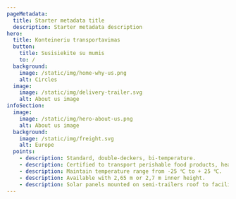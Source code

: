 ```yaml
---
pageMetadata:
  title: Starter metadata title
  description: Starter metadata description
hero:
  title: Konteineriu transportavimas
  button:
    title: Susisiekite su mumis
    to: /
  background:
    image: /static/img/home-why-us.png
    alt: Circles
  image:
    image: /static/img/delivery-trailer.svg
    alt: About us image
infoSection:
  image:
    image: /static/img/hero-about-us.png
    alt: About us image
  background:
    image: /static/img/freight.svg
    alt: Europe
  points:
    - description: Standard, double-deckers, bi-temperature.
    - description: Certified to transport perishable food products, healthcare products, high value goods.
    - description: Maintain temperature range from -25 ℃ to + 25 ℃.
    - description: Available with 2,65 m or 2,7 m inner height.
    - description: Solar panels mounted on semi-trailers roof to facilitate power supply for GPS and temperature units.
---
```

